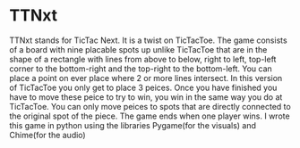 # TTNxt
TTNxt stands for TicTac Next. It is a twist on TicTacToe. The game consists of a board with nine placable spots up unlike TicTacToe that are in the shape of a rectangle with lines from above to below, right to left, top-left corner to the bottom-right and the top-right to the bottom-left. You can place a point on ever place where 2 or more lines intersect. In this version of TicTacToe you only get to place 3 peices. Once you have finished you have to move these peice to try to win, you win in the same way you do at TicTacToe. You can only move peices to spots that are directly connected to the original spot of the piece. The game ends when one player wins. I wrote this game in python using the libraries Pygame(for the visuals) and Chime(for the audio)

